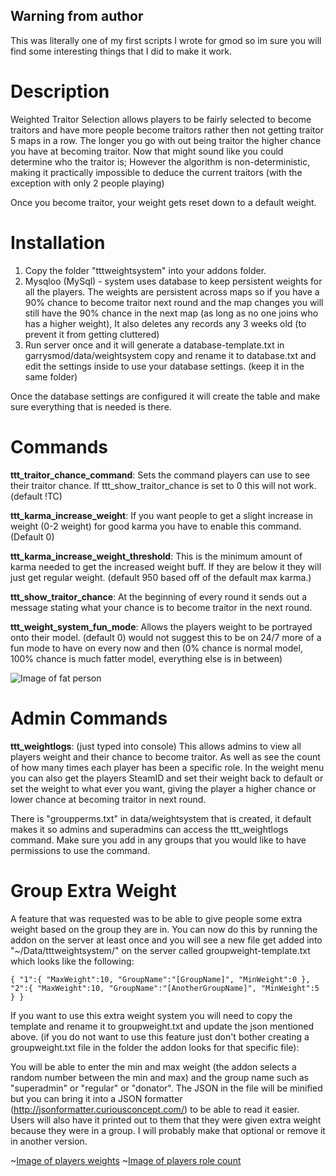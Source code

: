 ## Warning from author
This was literally one of my first scripts I wrote for gmod so im sure you will find some interesting things that I did to make it work.


# Description

Weighted Traitor Selection allows players to be fairly selected to become traitors and have more people become traitors rather then not getting traitor 5 maps in a row. The longer you go with out being traitor the higher chance you have at becoming traitor. Now that might sound like you could determine who the traitor is; However the algorithm is non-deterministic, making it practically impossible to deduce the current traitors (with the exception with only 2 people playing)

Once you become traitor, your weight gets reset down to a default weight.

# Installation
1. Copy the folder "tttweightsystem" into your addons folder.
2. Mysqloo (MySql) - system uses database to keep persistent weights for all the players. The weights are persistent across maps so if you have a 90% chance to become traitor next round and the map changes you will still have the 90% chance in the next map (as long as no one joins who has a higher weight), It also deletes any records any 3 weeks old (to prevent it from getting cluttered)
3. Run server once and it will generate a database-template.txt in garrysmod/data/weightsystem copy and rename it to database.txt and edit the settings inside to use your database settings. (keep it in the same folder)

Once the database settings are configured it will create the table and make sure everything that is needed is there.

# Commands

**ttt_traitor_chance_command**: Sets the command players can use to see their traitor chance. If ttt_show_traitor_chance is set to 0 this will not work. (default !TC)

**ttt_karma_increase_weight**: If you want people to get a slight increase in weight (0-2 weight) for good karma you have to enable this command. (Default 0)

**ttt_karma_increase_weight_threshold**: This is the minimum amount of karma needed to get the increased weight buff. If they are below it they will just get regular weight. (default 950 based off of the default max karma.)

**ttt_show_traitor_chance**: At the beginning of every round it sends out a message stating what your chance is to become traitor in the next round.

**ttt_weight_system_fun_mode**: Allows the players weight to be portrayed onto their model. (default 0) would not suggest this to be on 24/7 more of a fun mode to have on every now and then (0% chance is normal model, 100% chance is much fatter model, everything else is in between) 

![Image of fat person](http://puu.sh/ignmA/0ed089cde9.jpg)

# Admin Commands
**ttt_weightlogs**: (just typed into console) This allows admins to view all players weight and their chance to become traitor. As well as see the count of how many times each player has been a specific role. In the weight menu you can also get the players SteamID and set their weight back to default or set the weight to what ever you want, giving the player a higher chance or lower chance at becoming traitor in next round.

There is "groupperms.txt" in data/weightsystem that is created, it default makes it so admins and superadmins can access the ttt_weightlogs command. Make sure you add in any groups that you would like to have permissions to use the command.

# Group Extra Weight

A feature that was requested was to be able to give people some extra weight based on the group they are in. You can now do this by running the addon on the server at least once and you will see a new file get added into "~/Data/tttweightsystem/" on the server called groupweight-template.txt which looks like the following:

```
{ "1":{ "MaxWeight":10, "GroupName":"[GroupName]", "MinWeight":0 }, "2":{ "MaxWeight":10, "GroupName":"[AnotherGroupName]", "MinWeight":5 } }
```
If you want to use this extra weight system you will need to copy the template and rename it to groupweight.txt and update the json mentioned above. (if you do not want to use this feature just don't bother creating a groupweight.txt file in the folder the addon looks for that specific file):

You will be able to enter the min and max weight (the addon selects a random number between the min and max) and the group name such as "superadmin" or "regular" or "donator". The JSON in the file will be minified but you can bring it into a JSON formatter (http://jsonformatter.curiousconcept.com/) to be able to read it easier. Users will also have it printed out to them that they were given extra weight because they were in a group. I will probably make that optional or remove it in another version.

~[Image of players weights](http://puu.sh/if2C3/6c3a9e50f1.png)
~[Image of players role count](http://puu.sh/if2CK/b71d200977.png)
